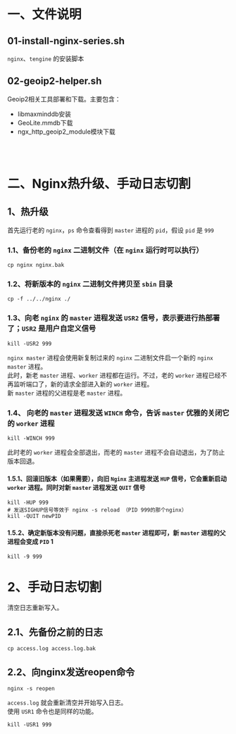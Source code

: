 # 一、文件说明
## 01-install-nginx-series.sh
`nginx`、`tengine` 的安装脚本  
## 02-geoip2-helper.sh
Geoip2相关工具部署和下载。主要包含：  
- libmaxminddb安装
- GeoLite.mmdb下载
- ngx_http_geoip2_module模块下载

<br>  
<br>  

# 二、Nginx热升级、手动日志切割

## 1、热升级
首先运行老的 `nginx`，`ps` 命令查看得到 `master` 进程的 `pid`，假设 `pid` 是 `999`    
### 1.1、备份老的 `nginx` 二进制文件（在 `nginx` 运行时可以执行）
``` shell
cp nginx nginx.bak
```
### 1.2、将新版本的 `nginx` 二进制文件拷贝至 `sbin` 目录
```shell
cp -f ../../nginx ./
```
### 1.3、向老 `nginx` 的 `master` 进程发送 `USR2` 信号，表示要进行热部署了；`USR2` 是用户自定义信号
```shell
kill -USR2 999
```
`nginx master` 进程会使用新复制过来的 `nginx` 二进制文件启一个新的 `nginx master` 进程。  
此时，新老 `master` 进程、`worker` 进程都在运行。不过，老的 `worker` 进程已经不再监听端口了，新的请求全部进入新的 `worker` 进程。  
新 `master` 进程的父进程是老 `master` 进程。  
### 1.4、 向老的 `master` 进程发送 `WINCH` 命令，告诉 `master` 优雅的关闭它的 `worker` 进程
```shell
kill -WINCH 999
```
此时老的 `worker` 进程会全部退出，而老的 `master` 进程不会自动退出，为了防止版本回退。
#### 1.5.1、回滚旧版本（如果需要），向旧 `Nginx` 主进程发送 `HUP` 信号，它会重新启动 `worker` 进程。同时对新 `master` 进程发送 `QUIT` 信号
```shell
kill -HUP 999
# 发送SIGHUP信号等效于 nginx -s reload （PID 999的那个nginx）
kill -QUIT newPID
```
#### 1.5.2、确定新版本没有问题，直接杀死老 `master` 进程即可，新 `master` 进程的父进程会变成 `PID` 1
```shell
kill -9 999
```
# 2、手动日志切割
清空日志重新写入。  
## 2.1、先备份之前的日志
```shell
cp access.log access.log.bak
```
## 2.2、向nginx发送reopen命令
```shell
nginx -s reopen
```
`access.log` 就会重新清空并开始写入日志。  
使用 `USR1` 命令也是同样的功能。  
```shell
kill -USR1 999
```